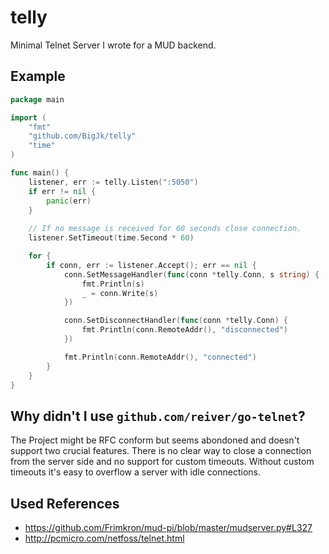 # telly
Minimal Telnet Server I wrote for a MUD backend. 

## Example
```go
package main

import (
	"fmt"
	"github.com/BigJk/telly"
	"time"
)

func main() {
	listener, err := telly.Listen(":5050")
	if err != nil {
		panic(err)
	}
	
	// If no message is received for 60 seconds close connection.
	listener.SetTimeout(time.Second * 60)

	for {
		if conn, err := listener.Accept(); err == nil {
			conn.SetMessageHandler(func(conn *telly.Conn, s string) {
				fmt.Println(s)
				_ = conn.Write(s)
			})

			conn.SetDisconnectHandler(func(conn *telly.Conn) {
				fmt.Println(conn.RemoteAddr(), "disconnected")
			})

			fmt.Println(conn.RemoteAddr(), "connected")
		}
	}
}
```

## Why didn't I use ``github.com/reiver/go-telnet``?

The Project might be RFC conform but seems abondoned and doesn't support two crucial features. There is no clear way to close a connection from the server side and no support for custom timeouts. Without custom timeouts it's easy to overflow a server with idle connections.

## Used References
- https://github.com/Frimkron/mud-pi/blob/master/mudserver.py#L327
- http://pcmicro.com/netfoss/telnet.html
